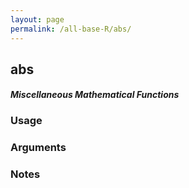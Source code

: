 ```yaml
---
layout: page
permalink: /all-base-R/abs/
---
```


## __abs__

#### _Miscellaneous Mathematical Functions_

### Usage

### Arguments

### Notes
